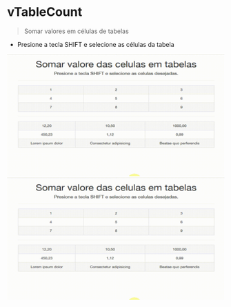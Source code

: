 # vTableCount

> Somar valores em células de tabelas

* Presione a tecla SHIFT e selecione as células da tabela

![](out.gif)
![tablecount](https://raw.githubusercontent.com/fernandovaller/tablecount/master/out.gif)